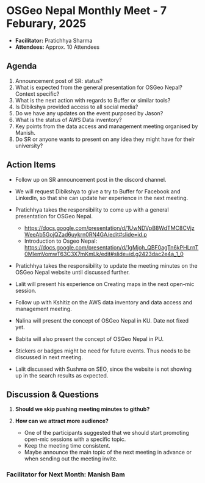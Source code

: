 # OSGeo Nepal Monthly Meet - 7 Feburary, 2025

- **Facilitator:** Pratichhya Sharma
- **Attendees:** Approx. 10 Attendees

## Agenda

1. Announcement post of SR: status?
2. What is expected from the general presentation for OSGeo Nepal? Context specific?
3. What is the next action with regards to Buffer or similar tools?
4. Is Dibikshya provided access to all social media?
5. Do we have any updates on the event purposed by Jason?
6. What is the status of AWS Data inventory?
7. Key points from the data access and management meeting organised by Manish.
8. Do SR or anyone wants to present on any idea they might have for their university?

## Action Items

- Follow up on SR announcement post in the discord channel.
- We will request Dibikshya to give a try to Buffer for Facebook and LinkedIn, so that she can update her experience in the next meeting.
- Pratichhya takes the responsibility to come up with a general presentation for OSGeo Nepal.
  - https://docs.google.com/presentation/d/1UwNDVpB8WdTMC8CVjzWeeAb5GojQZad6uykrn0RN4GA/edit#slide=id.p
  - Introduction to Osgeo Nepal: https://docs.google.com/presentation/d/1gMjoh_QBF0agTn6kPHLrnT0MlemVomwT63C3X7mKmLk/edit#slide=id.g2423dac2e4a_1_0 

- Pratichhya takes the responsibility to update the meeting minutes on the OSGeo Nepal website until discussed further.
- Lalit will present his experience on Creating maps in the next open-mic session. 
- Follow up with Kshitiz on the AWS data inventory and data access and management meeting.
- Nalina will present the concept of OSGeo Nepal in KU. Date not fixed yet.
- Babita will also present the concept of OSGeo Nepal in PU. 
- Stickers or badges might be need for future events. Thus needs to be discussed in next meeting.
- Lalit discussed with Sushma on SEO, since the website is not showing up in the search results as expected.

## Discussion & Questions

1. **Should we skip pushing meeting minutes to github?**
   
2. **How can we attract more audience?**
   - One of the participants suggested that we should start promoting open-mic sessions with a specific topic.
   - Keep the meeting time consistent.
   - Maybe announce the main topic of the next meeting in advance or when sending out the meeting invite.

### **Facilitator for Next Month:** Manish Bam
